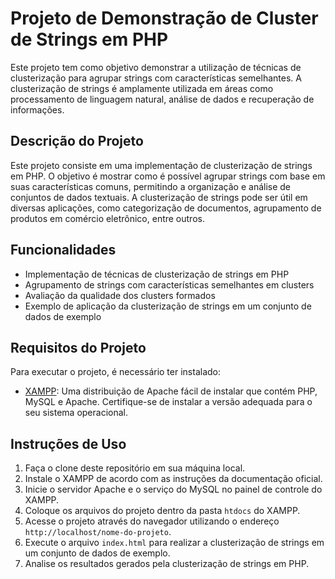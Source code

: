 # Projeto de Demonstração de Cluster de Strings em PHP

Este projeto tem como objetivo demonstrar a utilização de técnicas de clusterização para agrupar strings com características semelhantes. A clusterização de strings é amplamente utilizada em áreas como processamento de linguagem natural, análise de dados e recuperação de informações.

## Descrição do Projeto

Este projeto consiste em uma implementação de clusterização de strings em PHP. O objetivo é mostrar como é possível agrupar strings com base em suas características comuns, permitindo a organização e análise de conjuntos de dados textuais. A clusterização de strings pode ser útil em diversas aplicações, como categorização de documentos, agrupamento de produtos em comércio eletrônico, entre outros.

## Funcionalidades

- Implementação de técnicas de clusterização de strings em PHP
- Agrupamento de strings com características semelhantes em clusters
- Avaliação da qualidade dos clusters formados
- Exemplo de aplicação da clusterização de strings em um conjunto de dados de exemplo

## Requisitos do Projeto

Para executar o projeto, é necessário ter instalado:

- [XAMPP](https://www.apachefriends.org/pt_br/index.html): Uma distribuição de Apache fácil de instalar que contém PHP, MySQL e Apache. Certifique-se de instalar a versão adequada para o seu sistema operacional.

## Instruções de Uso

1. Faça o clone deste repositório em sua máquina local.
2. Instale o XAMPP de acordo com as instruções da documentação oficial.
3. Inicie o servidor Apache e o serviço do MySQL no painel de controle do XAMPP.
4. Coloque os arquivos do projeto dentro da pasta `htdocs` do XAMPP.
5. Acesse o projeto através do navegador utilizando o endereço `http://localhost/nome-do-projeto`.
6. Execute o arquivo `index.html` para realizar a clusterização de strings em um conjunto de dados de exemplo.
7. Analise os resultados gerados pela clusterização de strings em PHP.

